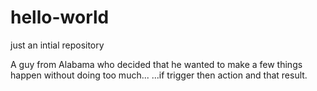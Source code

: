 # hello-world

just an intial repository

A guy from Alabama who decided that he wanted to make a few things happen without doing too much...
...if trigger then action and  that result.

